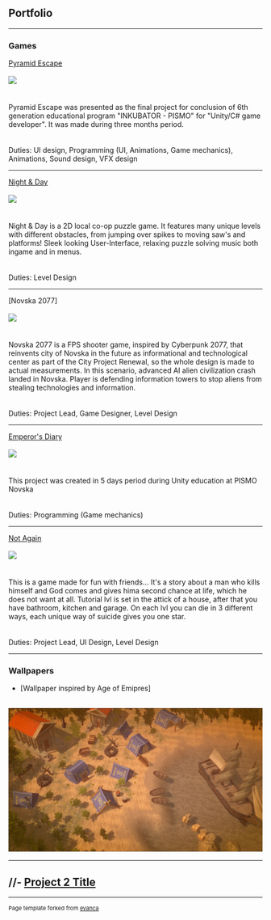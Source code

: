 ## Portfolio

---

### Games 

[Pyramid Escape](https://bernarda.itch.io/pyramid-escape)
<br><br>
<img src="https://img.itch.zone/aW1nLzgyNTEzNjkucG5n/315x250%23c/lMcXUS.png"/>
<br><br>
<br>Pyramid Escape was presented as the final project for conclusion of 6th generation educational program "INKUBATOR - PISMO" for "Unity/C# game developer". It was made  during three months period.
<br><br>
<br>Duties: UI design, Programming (UI, Animations, Game mechanics), Animations, Sound design, VFX 
design

---
[Night & Day](https://jovvvva.itch.io/night-day)
<br><br>
<img src="https://img.itch.zone/aW1nLzc2MzEyMzQucG5n/original/FEe4FL.png"/>
<br><br>
<br>Night & Day is a 2D local co-op puzzle game. It features many unique levels with different obstacles, from jumping over spikes to moving saw's and platforms! Sleek looking User-Interface, relaxing puzzle solving music both ingame and in menus.
<br><br>
<br>Duties: Level Design

---
[Novska 2077]
<br><br>
<img src="/images/?raw=true"/>
<br><br>
<br>Novska 2077 is a FPS shooter game, inspired by Cyberpunk 2077, that reinvents city of Novska in the future as informational and technological center as part of the City Project Renewal, so the whole design is made to actual measurements. In this scenario, advanced AI alien civilization crash landed in Novska. Player is defending information towers to stop aliens from stealing technologies and information.
<br><br>
<br>Duties: Project Lead, Game Designer, Level Design

---
[Emperor's Diary](https://sdad-711.itch.io/emperors-diary)
<br><br>
<img src="https://img.itch.zone/aW1nLzcyOTY0OTYucG5n/315x250%23c/oULPG%2B.png"/>
<br><br>
<br>This project was created in 5 days period during Unity education at PISMO Novska
<br><br>
<br>Duties: Programming (Game mechanics)

---
[Not Again](https://njoknjok.itch.io/not-again)
<br><br>
<img src="https://img.itch.zone/aW1nLzgwOTc2MDIucG5n/315x250%23c/dSzrEh.png"/>
<br><br>
<br>This is a game made for fun with friends... It's a story about a man who kills himself and God comes and gives hima second chance at life, which he does not want at all. Tutorial lvl is set in the attick of a house, after that you have bathroom, kitchen and garage. On each lvl you can die in 3 different ways, each unique way of suicide gives you one star.
<br><br>
<br>Duties: Project Lead, UI Design, Level Design

---

### Wallpapers

- [Wallpaper inspired by Age of Emipres]
<br>
<img src="images/Wallpaper_Lea.jpg?raw=true"/>

---
//- [Project 2 Title](http://example.com/)
---



---
<p style="font-size:11px">Page template forked from <a href="https://github.com/evanca/quick-portfolio">evanca</a></p>
<!-- Remove above link if you don't want to attibute -->
